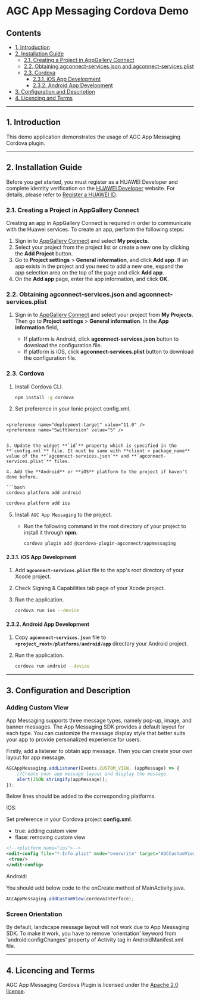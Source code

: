 # AGC App Messaging Cordova Demo

## Contents

- [1. Introduction](#1-introduction)
- [2. Installation Guide](#2-installation-guide)
  - [2.1. Creating a Project in AppGallery Connect](#21-creating-a-project-in-appgallery-connect)
  - [2.2. Obtaining agconnect-services.json and agconnect-services.plist](#22-obtaining-agconnect-servicesjson-and-agconnect-servicesplist)
  - [2.3. Cordova](#23-cordova)
    - [2.3.1. iOS App Development](#231-ios-app-development)
    - [2.3.2. Android App Development](#232-android-app-development)
- [3. Configuration and Description](#3-configuration-and-description)
- [4. Licencing and Terms](#5-licencing-and-terms)

---

## 1. Introduction

This demo application demonstrates the usage of AGC App Messaging Cordova plugin.

---

## 2. Installation Guide

Before you get started, you must register as a HUAWEI Developer and complete identity verification on the [HUAWEI Developer](https://developer.huawei.com/consumer/en/) website. For details, please refer to [Register a HUAWEI ID](https://developer.huawei.com/consumer/en/doc/10104).

### 2.1. Creating a Project in AppGallery Connect

Creating an app in AppGallery Connect is required in order to communicate with the Huawei services. To create an app, perform the following steps:

1. Sign in to [AppGallery Connect](https://developer.huawei.com/consumer/en/service/josp/agc/index.html) and select **My projects**.
2. Select your project from the project list or create a new one by clicking the **Add Project** button.
3. Go to **Project settings** > **General information**, and click **Add app**.
   If an app exists in the project and you need to add a new one, expand the app selection area on the top of the page and click **Add app**.
4. On the **Add app** page, enter the app information, and click **OK**.

### 2.2. Obtaining agconnect-services.json and agconnect-services.plist

1. Sign in to [AppGallery Connect](https://developer.huawei.com/consumer/en/service/josp/agc/index.html) and select your project from **My Projects**. Then go to **Project settings** > **General information**. In the **App information** field,

   - If platform is Android, click **agconnect-services.json** button to download the configuration file.
   - If platform is iOS, click **agconnect-services.plist** button to download the configuration file.

### 2.3. Cordova

1. Install Cordova CLI.

   ```bash
   npm install -g cordova
   ```

2. Set preference in your Ionic project config.xml.

   ```xml
  <!--<platform name="ios">-->
    <preference name="deployment-target" value="11.0" />
    <preference name="SwiftVersion" value="5" />
   ```

3. Update the widget **`id`** property which is specified in the **`config.xml`** file. It must be same with **client > package_name** value of the **`agconnect-services.json`** and **`agconnect-services.plist`** files.

4. Add the **Android** or **iOS** platform to the project if haven't done before.

   ```bash
   cordova platform add android
   ```

   ```bash
   cordova platform add ios
   ```

5. Install `AGC App Messaging` to the project.

   - Run the following command in the root directory of your project to install it through **npm**.

       ```bash
       cordova plugin add @cordova-plugin-agconnect/appmessaging
       ```

#### 2.3.1. iOS App Development

1. Add **`agconnect-services.plist`** file to the app's root directory of your Xcode project.

2. Check Signing & Capabilities tab page of your Xcode project.

3.  Run the application.

    ```bash
    cordova run ios --device
    ```

#### 2.3.2. Android App Development

1. Copy **`agconnect-services.json`** file to **`<project_root>/platforms/android/app`** directory your Android project.

2. Run the application.

   ```bash
   cordova run android --device
   ```
   
---

## 3. Configuration and Description

### Adding Custom View
App Messaging supports three message types, namely pop-up, image, and banner messages. The App Messaging SDK provides a default layout for each type. You can customize the message display style that better suits your app to provide personalized experience for users.

Firstly, add a listener to obtain app message. Then you can create your own layout for app message.
```js
AGCAppMessaging.addListener(Events.CUSTOM_VIEW, (appMessage) => {
    //Create your app message layout and display the message.
    alert(JSON.stringify(appMessage));
});
```
Below lines should be added to the corresponding platforms.

IOS:

Set preference in your Cordova project **config.xml**.
  - true: adding custom view
  - flase: removing custom view
   ```xml
  <!--<platform name="ios">-->
  <edit-config file="*-Info.plist" mode="overwrite" target="AGCCustomView">
	<true/>
  </edit-config>
   ```

Android:

You should add below code to the onCreate method of MainActivity.java.

```java
AGCAppMessaging.addCustomView(cordovaInterface);
```

### Screen Orientation
By default, landscape message layout will not work due to App Messaging SDK. To make it work, you have to remove 'orientation' keyword from 'android:configChanges' property of Activity tag in AndroidManifest.xml file.

---

## 4. Licencing and Terms

AGC App Messaging Cordova Plugin is licensed under the [Apache 2.0 license](LICENCE).
